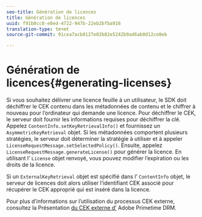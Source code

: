 ```yaml
---
seo-title: Génération de licences
title: Génération de licences
uuid: f91b0cc8-e0ed-4722-947b-22eb2bfba916
translation-type: tm+mt
source-git-commit: 91cea7acb8127e02b82e5242b9ad6ab0d12ce0eb

---
```



# Génération de licences{#generating-licenses}

Si vous souhaitez délivrer une licence feuille à un utilisateur, le SDK doit déchiffrer le CEK contenu dans les métadonnées de contenu et le chiffrer à nouveau pour l’ordinateur qui demande une licence. Pour déchiffrer le CEK, le serveur doit fournir les informations requises pour déchiffrer la clé. Appelez `ContentInfo.setKeyRetrievalInfo()` et fournissez un `AsymmetricKeyRetrieval` objet. Si les métadonnées comportent plusieurs stratégies, le serveur doit déterminer la stratégie à utiliser et à appeler `LicenseRequestMessage.setSelectedPolicy()`. Ensuite, appelez `LicenseRequestMessage.generateLicense()` pour générer la licence. En utilisant l’ `License` objet renvoyé, vous pouvez modifier l’expiration ou les droits de la licence.

Si un `ExternalKeyRetrieval` objet est spécifié dans l’ `ContentInfo` objet, le serveur de licences doit alors utiliser l’identifiant CEK associé pour récupérer le CEK approprié qui est inséré dans la licence.

Pour plus d’informations sur l’utilisation du processus CEK externe, consultez la Présentation [du CEK externe d’](../../../aaxs-drm-xkey-mgmt/aaxs-drm-using-external-cek-overview.md) Adobe Primetime DRM.
